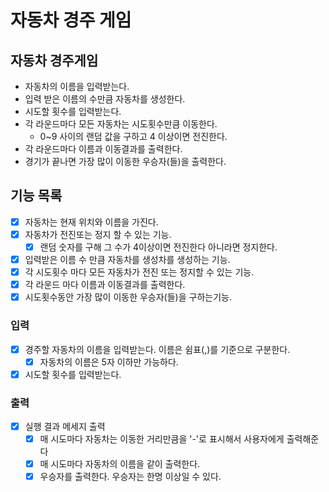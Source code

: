 # 자동차 경주 게임

## 자동차 경주게임 
- 자동차의 이름을 입력받는다.
- 입력 받은 이름의 수만큼 자동차를 생성한다.
- 시도할 횟수를 입력받는다.
- 각 라운드마다 모든 자동차는 시도횟수만큼 이동한다.
  - 0~9 사이의 랜덤 값을 구하고 4 이상이면 전진한다.
- 각 라운드마다 이름과 이동결과를 출력한다.
- 경기가 끝나면 가장 많이 이동한 우승자(들)을 출력한다.

## 기능 목록
- [x] 자동차는 현재 위치와 이름을 가진다.
- [x] 자동차가 전진또는 정지 할 수 있는 기능.
  - [x] 랜덤 숫자를 구해 그 수가 4이상이면 전진한다 아니라면 정지한다.
- [x] 입력받은 이름 수 만큼 자동차를 생성차를 생성하는 기능.
- [x] 각 시도횟수 마다 모든 자동차가 전진 또는 정지할 수 있는 기능.
- [x] 각 라운드 마다 이름과 이동결과를 출력한다.
- [x] 시도횟수동안 가장 많이 이동한 우승자(들)을 구하는기능.

### 입력

- [x] 경주할 자동차의 이름을 입력받는다. 이름은 쉼표(,)를 기준으로 구분한다.
    - [x] 자동차의 이름은 5자 이하만 가능하다.

- [x] 시도할 횟수를 입력받는다.

### 출력 

- [x] 실행 결과 메세지 출력
  - [x] 매 시도마다 자동차는 이동한 거리만큼을 '-'로 표시해서 사용자에게 출력해준다
  - [x] 매 시도마다 자동차의 이름을 같이 출력한다.
  - [x] 우승자를 출력한다. 우승자는 한명 이상일 수 있다.
